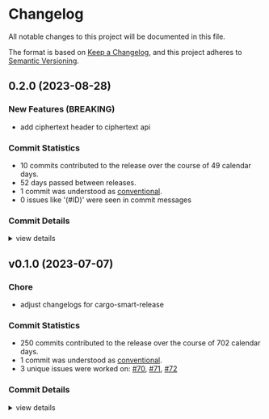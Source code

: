 # Changelog

All notable changes to this project will be documented in this file.

The format is based on [Keep a Changelog](https://keepachangelog.com/en/1.0.0/),
and this project adheres to [Semantic Versioning](https://semver.org/spec/v2.0.0.html).

## 0.2.0 (2023-08-28)

### New Features (BREAKING)

 - <csr-id-1800d3c5db164947c7cae35433fb8e3ad2650b66/> add ciphertext header to ciphertext api

### Commit Statistics

<csr-read-only-do-not-edit/>

 - 10 commits contributed to the release over the course of 49 calendar days.
 - 52 days passed between releases.
 - 1 commit was understood as [conventional](https://www.conventionalcommits.org).
 - 0 issues like '(#ID)' were seen in commit messages

### Commit Details

<csr-read-only-do-not-edit/>

<details><summary>view details</summary>

 * **Uncategorized**
    - Fix changelogs for cargo-smart-release ([`fe4ec4e`](https://github.com/nucypher/ferveo/commit/fe4ec4ec7667f513b6ebb4bd604303e6ff53a425))
    - Merge pull request #155 from nucypher/update-ciphertext-api ([`bc0a6a5`](https://github.com/nucypher/ferveo/commit/bc0a6a56b9ae63aa6573c6ad045c73356b053058))
    - Merge pull request #149 from cygnusv/thin ([`f44e1be`](https://github.com/nucypher/ferveo/commit/f44e1be4fe9a0a165d8b0b50ad29bb7f6818f672))
    - Add ciphertext header to ciphertext api ([`1800d3c`](https://github.com/nucypher/ferveo/commit/1800d3c5db164947c7cae35433fb8e3ad2650b66))
    - Remove unused & incorrect ciphertext length method ([`f427f0d`](https://github.com/nucypher/ferveo/commit/f427f0d12043f751905827ea31c7a179bd9a6180))
    - Test for bad AAD input ([`e51e6ec`](https://github.com/nucypher/ferveo/commit/e51e6ec6632720409c0fc9a525265c0ca1a0404b))
    - Use AEAD payloads (message + AAD) as input to chacha20poly1305. Fix #146 ([`e662e17`](https://github.com/nucypher/ferveo/commit/e662e178d80f26b9a727b790e6d3e6f3456a6085))
    - Use symmetric ciphertext hash when creating/checking the auth_tag ([`396b1d2`](https://github.com/nucypher/ferveo/commit/396b1d28297ea1a840c0b9dc4f6c6be061cd6bba))
    - Refactor Ciphertext implementation. Fixes #144 ([`41e5be5`](https://github.com/nucypher/ferveo/commit/41e5be5dc0edc3c81e82d34f523108a7d06bd09c))
    - Merge pull request #138 from nucypher/development ([`434fd5d`](https://github.com/nucypher/ferveo/commit/434fd5d07b54e72d120e9aa06cbc3e47848e6bcf))
</details>

## v0.1.0 (2023-07-07)

<csr-id-ca43921af214903e2d1345bb05b5f9c6e1987919/>

### Chore

 - <csr-id-ca43921af214903e2d1345bb05b5f9c6e1987919/> adjust changelogs for cargo-smart-release

### Commit Statistics

<csr-read-only-do-not-edit/>

 - 250 commits contributed to the release over the course of 702 calendar days.
 - 1 commit was understood as [conventional](https://www.conventionalcommits.org).
 - 3 unique issues were worked on: [#70](https://github.com/nucypher/ferveo/issues/70), [#71](https://github.com/nucypher/ferveo/issues/71), [#72](https://github.com/nucypher/ferveo/issues/72)

### Commit Details

<csr-read-only-do-not-edit/>

<details><summary>view details</summary>

 * **[#70](https://github.com/nucypher/ferveo/issues/70)**
    - Dkg State Machine refactor ([`8594316`](https://github.com/nucypher/ferveo/commit/85943169e27d7dbbdce835d6563ac4d838a410e1))
 * **[#71](https://github.com/nucypher/ferveo/issues/71)**
    - Added serialization/deserialization to the dkg state machine ([`653be13`](https://github.com/nucypher/ferveo/commit/653be13c8a9d7de2e98ac76eca3aadf8f8cadf4a))
 * **[#72](https://github.com/nucypher/ferveo/issues/72)**
    - Refactor subproductdomain ([`2d8026b`](https://github.com/nucypher/ferveo/commit/2d8026b2299fd9b67c77fb3b4e565ff9f4e6505b))
 * **Uncategorized**
    - Release ferveo-common-pre-release v0.1.0, subproductdomain-pre-release v0.1.0, group-threshold-cryptography-pre-release v0.1.0, ferveo-pre-release v0.2.0 ([`ffb9b21`](https://github.com/nucypher/ferveo/commit/ffb9b21619d0f5dc0fb309bf2f493d3c0c25e1f0))
    - Release ferveo-common-pre-release v0.1.0, subproductdomain-pre-release v0.1.0, group-threshold-cryptography-pre-release v0.1.0, ferveo-pre-release v0.2.0 ([`a7b889e`](https://github.com/nucypher/ferveo/commit/a7b889e3a20cfffc96bcb801dfb0946227cb32d9))
    - Adjust changelogs for cargo-smart-release ([`ca43921`](https://github.com/nucypher/ferveo/commit/ca43921af214903e2d1345bb05b5f9c6e1987919))
    - Adjusting changelogs prior to release of ferveo-common-pre-release v0.1.0, subproductdomain-pre-release v0.1.0, group-threshold-cryptography-pre-release v0.1.0, ferveo-pre-release v0.2.0 ([`0ccba13`](https://github.com/nucypher/ferveo/commit/0ccba13b0608e2023d8792ac9b0402af5ebaad0b))
    - Release 0.1.0 crate versions ([`c02e305`](https://github.com/nucypher/ferveo/commit/c02e3050b7a9dcf0260a5eb4e42ff74f3788c3bf))
    - Merge pull request #134 from piotr-roslaniec/remove-ftt-opt ([`2338213`](https://github.com/nucypher/ferveo/commit/23382139265bc043769d41f4da9e0998f9ba9757))
    - Use general evaluation domain ([`2c20efb`](https://github.com/nucypher/ferveo/commit/2c20efb59d7d1075d6b1413b2ae7fbb55c422143))
    - Fix using bad number of domain points ([`d5ec5e0`](https://github.com/nucypher/ferveo/commit/d5ec5e0f9d1303e51a805c4dafbab7ed2efcb7be))
    - Merge pull request #119 from nucypher/nucypher-core-integration ([`52c1f27`](https://github.com/nucypher/ferveo/commit/52c1f27627798fa266d2e5079f5121cc71e8e284))
    - Merge pull request #118 from nucypher/expose-bindings-from-main-crate ([`11d6cea`](https://github.com/nucypher/ferveo/commit/11d6ceaf26f45c76dec0c5a9fcf5eae5301502d3))
    - Merge pull request #114 from piotr-roslaniec/python-exceptions ([`87d8f1c`](https://github.com/nucypher/ferveo/commit/87d8f1cf23e27e01c4a91c964a8327b24e4ad360))
    - Publish 0.1.0-alpha.2 ([`8ce4697`](https://github.com/nucypher/ferveo/commit/8ce469734f08511ee3c897d09aa323a8a1ac62fe))
    - Release pre-release crates ([`8df87ff`](https://github.com/nucypher/ferveo/commit/8df87ff36ac81bd9e60013cda892d31ddf402868))
    - Update crates to 2021 edition #111 ([`591c05e`](https://github.com/nucypher/ferveo/commit/591c05e64ef9d2f7218418b6aa9d33181c60c88f))
    - Expose typed python exceptions ([`6b6f6d7`](https://github.com/nucypher/ferveo/commit/6b6f6d724eeb11c1b638ce51c94f904dec9f73b1))
    - Merge pull request #107 from piotr-roslaniec/zeroize ([`a7eebe5`](https://github.com/nucypher/ferveo/commit/a7eebe57ecbb1aed57410c54710ad79fa6402601))
    - Apply pr suggestions ([`1a48fea`](https://github.com/nucypher/ferveo/commit/1a48fea1c43e038e5f29f9f0a884666ca8dbe9e2))
    - Merge remote-tracking branch 'upstream/main' into zeroize ([`c9b230a`](https://github.com/nucypher/ferveo/commit/c9b230aa011cc537d7d5dcee84cd63a595b471cc))
    - Zeroize nonce ([`03974b2`](https://github.com/nucypher/ferveo/commit/03974b2f5d3bb195ced9b9072fbf5703e976962e))
    - Zeroize plaintext ([`a7e1914`](https://github.com/nucypher/ferveo/commit/a7e1914a7cb677105ffe58d74e02a04afb5fc8a7))
    - Zeroize private key share ([`61068f0`](https://github.com/nucypher/ferveo/commit/61068f04f777a81ec5d2662e8a4ebd34ced2094e))
    - Zeroize chacha ([`61c84da`](https://github.com/nucypher/ferveo/commit/61c84da62144c46fd850989f5c9ec17a3ef6ac07))
    - Zeroize on drop ([`b2402e7`](https://github.com/nucypher/ferveo/commit/b2402e7eade318efde104220dcf92c390d45ccca))
    - Zeroize shared secret ([`54ce650`](https://github.com/nucypher/ferveo/commit/54ce65076c45f937fa0e29a780206f2e32063a92))
    - Merge remote-tracking branch 'upstream/main' into static-arrays ([`7f663f3`](https://github.com/nucypher/ferveo/commit/7f663f3e006e7a9657f84c1fdfb02d04bde413da))
    - Merge pull request #113 from piotr-roslaniec/fix-simple-tdec-shares ([`85fe85a`](https://github.com/nucypher/ferveo/commit/85fe85aeface8eba8752c00d029e7a200216e9e3))
    - Remove implicit ordering from domain points in public dkg params ([`6ab1df9`](https://github.com/nucypher/ferveo/commit/6ab1df92d0d55f5c93d8eeae505a2d8146b27811))
    - Merge pull request #102 from piotr-roslaniec/local-verification-wasm ([`aacdf04`](https://github.com/nucypher/ferveo/commit/aacdf0462d73720e97c1d7924fc49e3d252a691a))
    - Fix failing test ([`c4912f5`](https://github.com/nucypher/ferveo/commit/c4912f5b11e87a96cb726e9122559ee042ffc15f))
    - Js bindings fail to correctly decrypt the ciphertext ([`ae79060`](https://github.com/nucypher/ferveo/commit/ae790601f691a7727489dbd8606dcd6ed0e4106d))
    - Fix ci checks ([`f22fb4a`](https://github.com/nucypher/ferveo/commit/f22fb4a56e0b4e54a0f1b7c8d7f4e2bf14cd2d18))
    - Update wasm bindings ([`9215238`](https://github.com/nucypher/ferveo/commit/9215238e30987c13cbe66d4c05b118f9ff49d815))
    - Fix failing test ([`ffa71bc`](https://github.com/nucypher/ferveo/commit/ffa71bc19672ace4d6c298cad6d2e0ef58fff74c))
    - Js bindings fail to correctly decrypt the ciphertext ([`3e7db72`](https://github.com/nucypher/ferveo/commit/3e7db72e5878bfc54b0324c4c79a2a058fc9e0e9))
    - Fix ci checks ([`50a853b`](https://github.com/nucypher/ferveo/commit/50a853b9d755c77817b6eefcf1f6d0c1af601184))
    - Update wasm bindings ([`1cc7036`](https://github.com/nucypher/ferveo/commit/1cc7036007c05c231f241047ef01e394b8710205))
    - Merge pull request #93 from piotr-roslaniec/local-verification ([`a6ff917`](https://github.com/nucypher/ferveo/commit/a6ff91794d5a8ddd2b9ffcb7b398f58039017a96))
    - Update python bindings ([`a77fc7a`](https://github.com/nucypher/ferveo/commit/a77fc7ac4aa4e2b5bd9a45faa44e40792fc8b65e))
    - Merge branch 'main' into local-verification ([`dd1eccf`](https://github.com/nucypher/ferveo/commit/dd1eccf1575d98d5bec2486452d3aa435faa02da))
    - Merge pull request #95 from piotr-roslaniec/implicit-ordering ([`9fded5b`](https://github.com/nucypher/ferveo/commit/9fded5bbd7b85985644844d31cf391dce52aea97))
    - Refactor for 1.64.0 msrv ([`a23500c`](https://github.com/nucypher/ferveo/commit/a23500ca3918cf9456709340b00e1a54f651bb05))
    - Refactor internal ordering tracking ([`6bb4746`](https://github.com/nucypher/ferveo/commit/6bb4746ab1b2c7b0cd3ae7336fb5d8e5415b1abe))
    - Merge pull request #92 from piotr-roslaniec/simple-tdec-py-bindings ([`4b9d8c4`](https://github.com/nucypher/ferveo/commit/4b9d8c4c50f64e5f84b35999557573fcd050f1c9))
    - Refactor bindings to support simple and precomputed tdec variants ([`edc2f26`](https://github.com/nucypher/ferveo/commit/edc2f26269d51d132066c3ff60c94466d4dbe5d8))
    - Merge pull request #75 from nucypher/release-ferveo-py ([`2529f74`](https://github.com/nucypher/ferveo/commit/2529f743fe6f07935938cbef81faa0230e478f87))
    - Merge branch 'main' into release-ferveo-py ([`d503b8a`](https://github.com/nucypher/ferveo/commit/d503b8ab657cd6500dbc85cbf6c0d15804be57bc))
    - Fix ci ([`0ca00c9`](https://github.com/nucypher/ferveo/commit/0ca00c998239e0cb641fea4ccdd085b4122c72a1))
    - Merge pull request #91 from nucypher/typed-errors ([`b2eb9ef`](https://github.com/nucypher/ferveo/commit/b2eb9ef48cb977a2db724630ea8c0390d2976da6))
    - Add missing serializatin methods ([`9740da8`](https://github.com/nucypher/ferveo/commit/9740da827cb72145a5b3011f51dfcda5216b712b))
    - Merge pull request #56 from nucypher/ferveo-light-tdec ([`8fa25b6`](https://github.com/nucypher/ferveo/commit/8fa25b66bf32585b2ef406bbec3999fd9ce75225))
    - Merge remote-tracking branch 'upstream/main' into ferveo-light-tdec ([`2c5d7c8`](https://github.com/nucypher/ferveo/commit/2c5d7c86af4a70f4694565093c399f5a9296873a))
    - Merge pull request #62 from nucypher/client-server-api ([`3a6e3c4`](https://github.com/nucypher/ferveo/commit/3a6e3c4b59c192289f86c0e37f119b29ccd3d620))
    - Merge pull request #67 from nucypher/arkworks-0.4 ([`bd78f97`](https://github.com/nucypher/ferveo/commit/bd78f9741246a2118bf6e3fdf48c72d6adf51b9e))
    - Merge pull request #72 from piotr-roslaniec/tpke-wasm-api-example ([`a6caaad`](https://github.com/nucypher/ferveo/commit/a6caaad16a10e6a77450f0196f63e5be4ba46f2e))
    - Merge pull request #68 from nucypher/error-handling ([`093f17e`](https://github.com/nucypher/ferveo/commit/093f17e22f606b33a468bd62ad37cf22f3dda265))
    - Merge branch 'error-handling' into tpke-wasm-api-example ([`707f460`](https://github.com/nucypher/ferveo/commit/707f460666acc2781d6dcfa49e0f75f1159f466f))
    - Replace cargo-udeps with cargo-machete ([`9d38a03`](https://github.com/nucypher/ferveo/commit/9d38a03f0f229ff91c5c9d21cc290b30e88ad993))
    - Merge branch 'error-handling' into release-ferveo-py ([`d2a0ca0`](https://github.com/nucypher/ferveo/commit/d2a0ca045beb4dd298f2c06b20b313456a1e81f9))
    - Merge pull request #51 from nucypher/ferveo-pss ([`23955a9`](https://github.com/nucypher/ferveo/commit/23955a9a557b49e425b43e809d9c2555b85e66c5))
    - Sketch error handling in ferveo ([`a68d2d9`](https://github.com/nucypher/ferveo/commit/a68d2d9b62414fd06afa234f240508d1c41e68a8))
    - Fix benchmarks not running on ci ([`af9505d`](https://github.com/nucypher/ferveo/commit/af9505d277eb43760698c5677d2cc0583d6484f4))
    - Refactor serialization ([`b9535fe`](https://github.com/nucypher/ferveo/commit/b9535fefae0795f4b43f726378c5c65d0e776937))
    - Trim external apis ([`0b95048`](https://github.com/nucypher/ferveo/commit/0b9504833ff4025236d9821c5bdc40e66f6774d6))
    - Replace unwrap calls with result type ([`a9b4331`](https://github.com/nucypher/ferveo/commit/a9b4331c3755a0bb0dc0ca5cc355a892dc13d7d3))
    - Self review ([`2d926de`](https://github.com/nucypher/ferveo/commit/2d926de9a96a9492063fe4ad69a4dee51d5cae88))
    - Merge branch 'client-server-api' into arkworks-0.4 ([`ed88c8b`](https://github.com/nucypher/ferveo/commit/ed88c8b9f4bc11b5921ad82274776dc4603fc9c5))
    - Replace unmaintained rust-crypto crate with sha2 ([`3040970`](https://github.com/nucypher/ferveo/commit/3040970d1d61cbb13a7577422a5422eca445deca))
    - Merge branch 'ferveo-light-tdec' into client-server-api ([`8d5bef8`](https://github.com/nucypher/ferveo/commit/8d5bef892ee8d365e0a6fcc720ae4718a6475cd4))
    - Update arkworks to 0.4.0 - first pass ([`b1999b8`](https://github.com/nucypher/ferveo/commit/b1999b86a2b04c719ec29b1263612de88a0cfd49))
    - Update dev deps settings ([`d588cc8`](https://github.com/nucypher/ferveo/commit/d588cc8d339f8f4fb336fa447dbd914faee80604))
    - Update after rebase ([`aa39d7a`](https://github.com/nucypher/ferveo/commit/aa39d7a0f5e91d2945348cc49f0b5788bcf681af))
    - Merge pull request #54 from theref/TODO ([`6022f00`](https://github.com/nucypher/ferveo/commit/6022f00eaa0a495d0edf7dc92c703a5928824e18))
    - Add simple tdec to wasm bindings ([`1cc35b4`](https://github.com/nucypher/ferveo/commit/1cc35b480ebeb1f0ac6dcfd6c91e5ce627e9929c))
    - Fix import style ([`6d92b01`](https://github.com/nucypher/ferveo/commit/6d92b010139b915da1a89ffa686bf24871c7afd1))
    - Update client api tests ([`2e6b231`](https://github.com/nucypher/ferveo/commit/2e6b2317c44a0445db85fc9a1c58a71bb85e5c14))
    - Refactor module visibility ([`d287129`](https://github.com/nucypher/ferveo/commit/d287129e0a687edc7dc40ce196461be6617dcbba))
    - Simple tdec on client side fails ([`7257843`](https://github.com/nucypher/ferveo/commit/7257843a9722f4a63bfbe82fcfbaf2088711dfb6))
    - Merge pull request #48 from nucypher/benchmark-primitives-size ([`58515cf`](https://github.com/nucypher/ferveo/commit/58515cf06c39c578eced7f276d0e7b1b98fd00e9))
    - Merge branch 'ferveo-pss' into ferveo-light-tdec ([`20f0eda`](https://github.com/nucypher/ferveo/commit/20f0edaa20865ef40ce34e99417c35b42b44e1f9))
    - Merge pull request #46 from nucypher/verify-simple-tdec-shares ([`530de97`](https://github.com/nucypher/ferveo/commit/530de97b5008b94b60420adc5735cf1b656b8218))
    - Merge branch 'main' into ferveo-pss ([`1857ef6`](https://github.com/nucypher/ferveo/commit/1857ef6d4249ea2a120ee4264dbfe1745fd25f15))
    - Merge branch 'main' into verify-simple-tdec-shares ([`48a2513`](https://github.com/nucypher/ferveo/commit/48a2513d0e479067fb8e0a5dee574ec3fefb9ce7))
    - Add ferveo-python example ([`fd47f97`](https://github.com/nucypher/ferveo/commit/fd47f97510fad4132712dc58714c19fc0fd0d7e4))
    - Simple tdec on server side ([`39f7f39`](https://github.com/nucypher/ferveo/commit/39f7f39cf618e6c46a809707cfc93bf1aae4e49e))
    - Sketch the server api ([`5ba7451`](https://github.com/nucypher/ferveo/commit/5ba7451f1ae54995e90570b2e970263124ffa803))
    - Switch to cargo-criterion in ci ([`3a216b6`](https://github.com/nucypher/ferveo/commit/3a216b63ee47907e8838a6fcec4abc06fa517d12))
    - Fix benchmark not working on ci ([`e69c735`](https://github.com/nucypher/ferveo/commit/e69c735712ff8e85ae025b841287b645a94e3147))
    - Merge pull request #38 from nucypher/validity-checks ([`168bde6`](https://github.com/nucypher/ferveo/commit/168bde69694089000d8363fba08dd86cc6e101ce))
    - Merge pull request #19 from piotr-roslaniec/use-sha256 ([`ace45c7`](https://github.com/nucypher/ferveo/commit/ace45c783ba0d9b8ba2f308aa5c8a1af034d65ca))
    - Apply pr suggestions ([`1f76347`](https://github.com/nucypher/ferveo/commit/1f76347c0326424c5776c0e2a99c833d911c9b95))
    - Merge branch 'main' into use-sha256 ([`fa1c1a8`](https://github.com/nucypher/ferveo/commit/fa1c1a8bf2b338cb379a481d8b042c45af23c470))
    - Update tpke client api ([`33b2b09`](https://github.com/nucypher/ferveo/commit/33b2b0954d08261e72a7d206446a689fc6b251ac))
    - Refactor validator checksums into a struct ([`3366d80`](https://github.com/nucypher/ferveo/commit/3366d8011d960c4e493548011ba9610155d8360d))
    - Convert `api` and `serialization` to features ([`c20ac5e`](https://github.com/nucypher/ferveo/commit/c20ac5ec71b56336bfcccd3d308b32643122f3c7))
    - Self review ([`2c1ed0c`](https://github.com/nucypher/ferveo/commit/2c1ed0c0ea8fe60dfb95a3801de51ac8e7b29710))
    - Integrate light tdec into ferveo crate ([`5eb4fcf`](https://github.com/nucypher/ferveo/commit/5eb4fcfdf6ae19dda06871eb09155f067fb97645))
    - Refactor light tdec ([`20dbfec`](https://github.com/nucypher/ferveo/commit/20dbfec954af517bd9764e81b4bf97abe94ac10d))
    - Fix after merge ([`a6c3027`](https://github.com/nucypher/ferveo/commit/a6c30279d594c6441f111b300dbe836a801b0574))
    - Merge branch 'verify-simple-tdec-shares' into ferveo-pss ([`3693ba8`](https://github.com/nucypher/ferveo/commit/3693ba85e11ce2dbfc0d6202cb5eef0505b8f753))
    - Merge branch 'validity-checks' into verify-simple-tdec-shares ([`a34b995`](https://github.com/nucypher/ferveo/commit/a34b995d68258b0c956cff87dafa2f968f7ab0ef))
    - Merge branch 'main' into validity-checks ([`dd9e458`](https://github.com/nucypher/ferveo/commit/dd9e4584f9b9715e5c63816234e1c0c0c63df5bc))
    - Benchmark size of pvss transcripts ([`6c28d48`](https://github.com/nucypher/ferveo/commit/6c28d48ddc8aa0805b0fdb634564a627baf1f52f))
    - Self review ([`2c9bfec`](https://github.com/nucypher/ferveo/commit/2c9bfec29abf83f7e50fe37b5aceb4908bd40416))
    - Merge pull request #50 from theref/tidy ([`af53b72`](https://github.com/nucypher/ferveo/commit/af53b72a466cce1dd7b745f60194eec2733899ad))
    - Integrate key recovery into ferveo ([`7aa400f`](https://github.com/nucypher/ferveo/commit/7aa400f58a2ca766f36b50a248625aa2d3f2b7f1))
    - Refactor tdec recovery tests in tpke ([`a366089`](https://github.com/nucypher/ferveo/commit/a3660896800cfa35ddab2c07fc1d7dada8f39adb))
    - Integrate key refreshing into ferveo ([`0223a16`](https://github.com/nucypher/ferveo/commit/0223a1623d8f0d4aa0ade9ccf5f33a235cea57cb))
    - Merge pull request #32 from nucypher/simple-decryption-precomputed ([`cd50056`](https://github.com/nucypher/ferveo/commit/cd50056e1f36a7485b7f974e40e4c6584241d151))
    - Refactor key refreshing ([`864dbc2`](https://github.com/nucypher/ferveo/commit/864dbc26cbc6863b7eda7c03ed8e585d0a7159d8))
    - Remove unused code from `hash_to_curve` ([`1e2dee0`](https://github.com/nucypher/ferveo/commit/1e2dee03e06dd66cc0ad2b55548d5ec254da68a0))
    - Merge pull request #41 from theref/refresh_bench ([`0f1ac6f`](https://github.com/nucypher/ferveo/commit/0f1ac6ff8743ac7cd0fe3c99a0ef22d6bbb20425))
    - Replace `bench_with_input` for `bench_function` ([`bf16483`](https://github.com/nucypher/ferveo/commit/bf164835aedf6aba67c936a5c088528ac9eb9a83))
    - Add a benchmark sketch ([`aa75f85`](https://github.com/nucypher/ferveo/commit/aa75f85e17699cb84926fa33b1cd800d18abac6e))
    - Apply pr suggestions ([`bdda3d1`](https://github.com/nucypher/ferveo/commit/bdda3d11f0415e86ecf5ce9a5793b3b407d97c8f))
    - Self review ([`0eb043e`](https://github.com/nucypher/ferveo/commit/0eb043ed5e1fb54f71288362706c3d47c975bdf4))
    - Fix after rebase ([`2b298af`](https://github.com/nucypher/ferveo/commit/2b298af13302b7ddff8a7db1e41bd2e52d564dd0))
    - Apply PR suggestions ([`2c46d1e`](https://github.com/nucypher/ferveo/commit/2c46d1eaddd7f51878966667d8b42933e2fc69ea))
    - Fix after rebase ([`208c55e`](https://github.com/nucypher/ferveo/commit/208c55e76a2a483d2370534c48d9e6e145df1f6f))
    - Self review ([`0370bd9`](https://github.com/nucypher/ferveo/commit/0370bd99177e1953cdfdb90007a0a49bf21c7274))
    - Fix after rebase ([`e8b83dc`](https://github.com/nucypher/ferveo/commit/e8b83dc89f712e17eac42952a392bb13419f9f01))
    - Implement and benchmark subvariant of simple tdec ([`1bde49d`](https://github.com/nucypher/ferveo/commit/1bde49d8c1920f94cf3d33ca6bb705e667eda22c))
    - Benchmark share combination for simple variant ([`ec84ec3`](https://github.com/nucypher/ferveo/commit/ec84ec39d55d2a18ebca80e8c257aa872038d87c))
    - Merge branch 'main' into validity-checks ([`208d95c`](https://github.com/nucypher/ferveo/commit/208d95c990084f81eb2e82339e772b0baa8c7748))
    - Merge pull request #27 from nucypher/dkg-pvss-flow ([`e842b8a`](https://github.com/nucypher/ferveo/commit/e842b8a5bb2cafe2e768ca29e5f0210f969ea748))
    - Benchmark share verification ([`d499c28`](https://github.com/nucypher/ferveo/commit/d499c2820d8c0cbe959c8092fdefd632da2357af))
    - Refactor decryption share creation ([`64f5023`](https://github.com/nucypher/ferveo/commit/64f5023663ccf6f33b82e87a21b9c89eb7b135ac))
    - Implement simple tdec decryption share verification ([`655e5e3`](https://github.com/nucypher/ferveo/commit/655e5e3a9173d6e38ad176efecd0d380f19578f1))
    - Disable arkworks benchmark ([`91fa243`](https://github.com/nucypher/ferveo/commit/91fa24391002b2c75ff32bf8f0d50c5cbe2faa38))
    - Benchmark ciphertext validity check ([`a21fb93`](https://github.com/nucypher/ferveo/commit/a21fb93b84a11d77eb454c0a399da1e28a1f5140))
    - Update tpke/benches/tpke.rs ([`2d20f28`](https://github.com/nucypher/ferveo/commit/2d20f285ed97f3fe44bf7225bf7bc5e88842b753))
    - Bench ciphertext validity check ([`f0864ae`](https://github.com/nucypher/ferveo/commit/f0864ae82d3b1e8bf06877eb5e84e641d15088dd))
    - Enable key share blinding in fast tdec ([`57c9763`](https://github.com/nucypher/ferveo/commit/57c9763712be26ecf9e39863b9a37785b2da6c3e))
    - Refactor to a single share per validator ([`dce013c`](https://github.com/nucypher/ferveo/commit/dce013c0825ad5cabf7fe74edfc9d96ce80a44da))
    - Remove rebasing artifact ([`e9d7064`](https://github.com/nucypher/ferveo/commit/e9d706481adb3010924c2fc5014d4fff96e742fd))
    - Fix after rebase ([`dc53f7b`](https://github.com/nucypher/ferveo/commit/dc53f7b568abe296f2f0812b8233e5e388965277))
    - Fix after rebase ([`50343e3`](https://github.com/nucypher/ferveo/commit/50343e33d1c48e5199bac79f4d75031857fd0a7a))
    - Self code review ([`b560ad6`](https://github.com/nucypher/ferveo/commit/b560ad6e5e72a4b1521486cbc90e84fcbff2ed6f))
    - Remove dealer's lagrange coeffs calculation ([`f526ad4`](https://github.com/nucypher/ferveo/commit/f526ad44a8c05151bc7c0d745770e6b7f88e1876))
    - Simple threshold decryption works ([`d3c76cd`](https://github.com/nucypher/ferveo/commit/d3c76cde43f13a9a7c24d24511acbd980b5b6e44))
    - Fix clippy ([`cca3270`](https://github.com/nucypher/ferveo/commit/cca32700b3b13aafab6fcb899f852d3643dddcfd))
    - Simple decryption with one validator works with ferveo dkg ([`4fbaab3`](https://github.com/nucypher/ferveo/commit/4fbaab341e8481d7fbcf103e8b9c29b0a7ea348a))
    - Incorrect length of decrypted shares after pvss combination ([`efa6150`](https://github.com/nucypher/ferveo/commit/efa6150f3aa07e262290392f41dfa37c83a7a4a4))
    - Calculate lagrange using public context ([`0c6b9c5`](https://github.com/nucypher/ferveo/commit/0c6b9c560d934c3b4edab8866a4234461bc70274))
    - Calculate lagrange using private context ([`bd5d743`](https://github.com/nucypher/ferveo/commit/bd5d74385017b80324c2c9d882f2f727ece3bef5))
    - Initial work on simple threshold decryption ([`fcab224`](https://github.com/nucypher/ferveo/commit/fcab224a9ec79799ec7067e94a5e567ff91b83d4))
    - Refactor share verification ([`249c3c1`](https://github.com/nucypher/ferveo/commit/249c3c1b3285b4e8e92ee1b444e6f3b3d8001578))
    - Implement simplified decryption share verification ([`20445cd`](https://github.com/nucypher/ferveo/commit/20445cdc49712f40fb893f370d9510edf4cf7484))
    - Fix formulas ([`444ff80`](https://github.com/nucypher/ferveo/commit/444ff806b0bee35ef4edfb60c01caed67ae27cbc))
    - Fix after rebase ([`c80a197`](https://github.com/nucypher/ferveo/commit/c80a1975c9dcf130723ee46ce11bfb8b693301ef))
    - Decryption share verification for fast variant ([`a0d9930`](https://github.com/nucypher/ferveo/commit/a0d99308c932fda7413fc04f9039f9758d8a692e))
    - Check ciphertext validity before creating a decryption share ([`e99f43c`](https://github.com/nucypher/ferveo/commit/e99f43c3a3f0095e3989f1231c2b5f8d96f8471a))
    - Enable key share blinding in fast tdec ([`a484971`](https://github.com/nucypher/ferveo/commit/a484971aea27a5304aa20fbde6f826900107559e))
    - Refactor to a single share per validator ([`b6c9189`](https://github.com/nucypher/ferveo/commit/b6c9189322f3c50ccef19ad6cb0c4cd922a71f1b))
    - Remove rebasing artifact ([`838d3d2`](https://github.com/nucypher/ferveo/commit/838d3d21fd99799aea19843c3868476b0f6d97b4))
    - Fix after rebase ([`26fe690`](https://github.com/nucypher/ferveo/commit/26fe690d14dc29231886f593065d94193a3f913e))
    - Fix after rebase ([`668184c`](https://github.com/nucypher/ferveo/commit/668184c4b8b4fc38542be7de3bbeb49ab51166f2))
    - Self code review ([`89ebffc`](https://github.com/nucypher/ferveo/commit/89ebffc583ee13bc5b19a846fef168663e106bcb))
    - Remove dealer's lagrange coeffs calculation ([`364580e`](https://github.com/nucypher/ferveo/commit/364580eee849b5bdab88ee51a6116f90ce5a8199))
    - Simple threshold decryption works ([`856790c`](https://github.com/nucypher/ferveo/commit/856790c48d882c87275ddf6d87bbeb1a31ad559b))
    - Fix clippy ([`7cad9ae`](https://github.com/nucypher/ferveo/commit/7cad9aea331ed8e510bca6afd043fe61a466ef08))
    - Simple decryption with one validator works with ferveo dkg ([`57255f5`](https://github.com/nucypher/ferveo/commit/57255f5befb64f3c4cce8d97b2d28db0f0c4f0eb))
    - Incorrect length of decrypted shares after pvss combination ([`81d4dd2`](https://github.com/nucypher/ferveo/commit/81d4dd2c67026f2a672c2c421efa38bdfc5f226b))
    - Calculate lagrange using public context ([`17cdb5b`](https://github.com/nucypher/ferveo/commit/17cdb5b6850c54815f3629fa4e441e0caa815f7e))
    - Calculate lagrange using private context ([`719b4a1`](https://github.com/nucypher/ferveo/commit/719b4a1aa1d7775413c3a80500ecc87cc83d64ea))
    - Initial work on simple threshold decryption ([`08bac73`](https://github.com/nucypher/ferveo/commit/08bac73b78f602f4bc46ef4eb508c0870124094b))
    - Add benchmark for share refresh ([`5163ba6`](https://github.com/nucypher/ferveo/commit/5163ba62402c451b3ba5f52592eace2e6f43f4ec))
    - Merge pull request #34 from nucypher/benchmarks-pr-compare ([`185822b`](https://github.com/nucypher/ferveo/commit/185822b781ec6febfef28660acbe6fa39dd893a4))
    - Update random polynomial benchmark ([`770d251`](https://github.com/nucypher/ferveo/commit/770d2515b56438c30fdf0911ffb7b7103ba17b88))
    - Fix benchmarks on ci ([`33cf5c2`](https://github.com/nucypher/ferveo/commit/33cf5c2f7ed7c0971c2f349e38df24047b1ea4f6))
    - Fix after rebase ([`ea19e6a`](https://github.com/nucypher/ferveo/commit/ea19e6a8dffd3519ed51909b57820cae7ac61731))
    - Add more tpke benchmarks ([`02827bb`](https://github.com/nucypher/ferveo/commit/02827bb98ff2f2ec01c77c1283e8e79aefde0d3c))
    - Benchmark share combination for simple variant ([`07cbe25`](https://github.com/nucypher/ferveo/commit/07cbe25e24fef7f84523a7485bd71cc57e2f0753))
    - Fix polynomial benchmark ([`939f913`](https://github.com/nucypher/ferveo/commit/939f913507587fbbe7b0aaa88df11dfbaf52a823))
    - Add benchmark for Recover Share at Point ([`a8009a9`](https://github.com/nucypher/ferveo/commit/a8009a9fe7e4d5f5f7e2e923e2941e88024edaac))
    - Merge pull request #35 from nucypher/bench-arkworks ([`48567a3`](https://github.com/nucypher/ferveo/commit/48567a3d28718f354913c74580f5c9b9f964bb51))
    - Fix after rebase ([`d6af087`](https://github.com/nucypher/ferveo/commit/d6af0877ca201c027681550e72bb71834af67034))
    - Move poly bench to arkworks ([`f98b528`](https://github.com/nucypher/ferveo/commit/f98b5281af6a81ebaeb3c570d8965ee81a74b185))
    - Fix after rebase ([`27f9216`](https://github.com/nucypher/ferveo/commit/27f92163b343c9f8d8345a80e65e2ecec2ed58b7))
    - Simplify arkworks benchmarks ([`1b6b852`](https://github.com/nucypher/ferveo/commit/1b6b852f3b815a5635de807f675aa3780f3c039f))
    - Fix benchmark not working on ci ([`15e1c6e`](https://github.com/nucypher/ferveo/commit/15e1c6ec38cdfc63bca32e4b869c5e7a884f754f))
    - Fix after rebase ([`c192dfc`](https://github.com/nucypher/ferveo/commit/c192dfc64ebecdcc035d222696da481982c49f27))
    - Enable tpke benchmarks ([`73bc0a1`](https://github.com/nucypher/ferveo/commit/73bc0a14eacf37389694cabfa2949b6353e12737))
    - Add remaining benchmarks ([`14240f9`](https://github.com/nucypher/ferveo/commit/14240f989c1a1b4bde6c1310015c6e3fa783b045))
    - Add a benchmark sketch ([`1a1f5bc`](https://github.com/nucypher/ferveo/commit/1a1f5bc6672b096f5ebbaea85261ea94c2435553))
    - Add encryption and decryption benchmarks ([`1d02339`](https://github.com/nucypher/ferveo/commit/1d02339d7871a4e4637fbbd4fd349780edb4c591))
    - Add more tpke benchmarks ([`ac5bbac`](https://github.com/nucypher/ferveo/commit/ac5bbaccc959a5bf3076a0f9540b207e20aa09b5))
    - Run benchmarks on gh actions ([`20e1123`](https://github.com/nucypher/ferveo/commit/20e1123578295c5286b0ab1698ea7ea97aaa4397))
    - Benchmark share combination for simple variant ([`6b33e84`](https://github.com/nucypher/ferveo/commit/6b33e84ab428fcb903efffcc2e6178a50d47d04a))
    - Merge pull request #25 from piotr-roslaniec/sd-benchmarks ([`25c745e`](https://github.com/nucypher/ferveo/commit/25c745e3e830fab8161612af6963bc673ce00bb2))
    - Fix after rebase ([`3ee6ac5`](https://github.com/nucypher/ferveo/commit/3ee6ac5994c25e485a41e18acd1c438cb162bc66))
    - Add encryption and decryption benchmarks ([`c007f5e`](https://github.com/nucypher/ferveo/commit/c007f5e2fe6bf54ad294d94c0a7777613d4c7331))
    - Set group benchmark sample for tpke ([`0271631`](https://github.com/nucypher/ferveo/commit/0271631de705991dab5a30abe8c13a2d0ac80978))
    - Add more tpke benchmarks ([`3d5847b`](https://github.com/nucypher/ferveo/commit/3d5847b382604bb0fb4c2e213ac16ef22b7a5c50))
    - Run benchmarks on gh actions ([`ffd67c4`](https://github.com/nucypher/ferveo/commit/ffd67c47238b3dd5d9273ff8e0ba1979d10d4732))
    - Benchmark share combination for simple variant ([`5751d8c`](https://github.com/nucypher/ferveo/commit/5751d8c1df9ffce19b63fba3ae04fa050b4b511e))
    - Merge pull request #26 from nucypher/share-recovery ([`94de0a0`](https://github.com/nucypher/ferveo/commit/94de0a002b44daad34bcdf07d773fa4d8148787d))
    - Merge pull request #37 from theref/share-recovery ([`86a95f3`](https://github.com/nucypher/ferveo/commit/86a95f32403ed6df1c6cb77ba284dffb0eee2df9))
    - Apply PR suggestions ([`d8d325c`](https://github.com/nucypher/ferveo/commit/d8d325ce88f957c6c97fe5e4c58943bb6a2fc10f))
    - Use `debug_assert` to make benchmarks more consistent ([`871fdf4`](https://github.com/nucypher/ferveo/commit/871fdf4b8734fb0d55e9aed095557cbe3e61cedf))
    - Use arkworks for polynomails and benchmark relevant functions ([`92f6f55`](https://github.com/nucypher/ferveo/commit/92f6f551bbbaba5229ae8f3628b8d89147c8fe1a))
    - Fix after rebase ([`989415a`](https://github.com/nucypher/ferveo/commit/989415a9581063cc1105a7b361f79d780bf55111))
    - Apply pr suggestions ([`48732e7`](https://github.com/nucypher/ferveo/commit/48732e7d6e221ff985bde4fca35a0137f2ce123a))
    - Add comments after initial review ([`5456c42`](https://github.com/nucypher/ferveo/commit/5456c422a9f9b2a3964c2d3dd8de5700f0dccdd3))
    - Fix after rebase ([`7d5ecd9`](https://github.com/nucypher/ferveo/commit/7d5ecd9a54873719f0a1f1ec42957eb94ff97945))
    - Fix clippy warnings ([`2327378`](https://github.com/nucypher/ferveo/commit/232737832b34658df95a500b61fe856d7bd767f1))
    - Share refreshing ([`e4e59c8`](https://github.com/nucypher/ferveo/commit/e4e59c8ce60c440c308748097db1423763a358f7))
    - Refreshing initial pass ([`1697924`](https://github.com/nucypher/ferveo/commit/1697924d35d2c0e689ccd20f4f784be2d03c70b6))
    - Fix after rebase ([`c0df26e`](https://github.com/nucypher/ferveo/commit/c0df26e23e31107e24cfcad0319ff38cc17e5d19))
    - Failing to create a proper polynomial for recovery ([`2575edd`](https://github.com/nucypher/ferveo/commit/2575edd70e5d312e83bbc011c54c666bc7312d42))
    - Wip ([`81870af`](https://github.com/nucypher/ferveo/commit/81870afb4381a7acf7fb773c88b4508bd1d507dc))
    - Initial work on simple threshold decryption ([`3d0c13b`](https://github.com/nucypher/ferveo/commit/3d0c13b78fa89e3cf221e48c68f9ce7f97dbce17))
    - Merge pull request #20 from piotr-roslaniec/simple-decryption ([`b2b4809`](https://github.com/nucypher/ferveo/commit/b2b48091092c861ca7a39fcc54573dcd8117db2e))
    - Apply pr suggestions ([`6dc7173`](https://github.com/nucypher/ferveo/commit/6dc71731e880fdb8c7bd27da7e48649d18fff80f))
    - Remove some comments ([`526d198`](https://github.com/nucypher/ferveo/commit/526d19887686d94b09aa3b389b58b1f065938352))
    - Implement simple threshold decryption variant ([`e7ecab0`](https://github.com/nucypher/ferveo/commit/e7ecab0e1b9b310490e7f7ccf6deb73d08c866b4))
    - Use sha256 instead of blake2b ([`c71dbf2`](https://github.com/nucypher/ferveo/commit/c71dbf2630ebb54a4be725af92a61cfddc8837a0))
    - Merge pull request #10 from piotr-roslaniec/wasm-bindings ([`f26552d`](https://github.com/nucypher/ferveo/commit/f26552db645e095fb4df6732aa38e1fff1401d72))
    - Merge pull request #17 from nucypher/benchmark-wasm ([`85fba9e`](https://github.com/nucypher/ferveo/commit/85fba9e27de154b8b9701873ab1d370a07283fe3))
    - Merge pull request #18 from nucypher/bindings-python ([`227052a`](https://github.com/nucypher/ferveo/commit/227052aacd2b1a9353bfbf37d4522ff8f35d73a3))
    - Add python bindings and benchmark ([`0091ae1`](https://github.com/nucypher/ferveo/commit/0091ae1f8521337967a6dbb90157875a17fff7f9))
    - Add info about benchmark setup ([`c0c2c9e`](https://github.com/nucypher/ferveo/commit/c0c2c9e21f65eb2e6cf3a58b9952a3d9b0bb38f6))
    - Add benchmarks in the browser ([`1688c36`](https://github.com/nucypher/ferveo/commit/1688c36d9d2353a10d566db9b75424edd59a276d))
    - Update after rebase ([`d77f3b7`](https://github.com/nucypher/ferveo/commit/d77f3b79f6928198f84ce96ac306e0533c9977eb))
    - Panicks at 'capacity overflow' during js-benches ([`9d358e1`](https://github.com/nucypher/ferveo/commit/9d358e16acf3e033e5e5f8bef15a3b05d00d15c6))
    - Add bindings for threshold decryption flow ([`71ae0c3`](https://github.com/nucypher/ferveo/commit/71ae0c37131ab863caaff2ae13771304b1bbb5f7))
    - Expose randomness in dkg setup ([`d8b51ce`](https://github.com/nucypher/ferveo/commit/d8b51cea0b614efb89e2b17c8c23730268a0f65e))
    - Update after rebase ([`b8b2392`](https://github.com/nucypher/ferveo/commit/b8b2392de11068acde07895dc9b6897a742b9b2d))
    - Self review ([`7e92e0d`](https://github.com/nucypher/ferveo/commit/7e92e0d2e2b1d0f82ba0483bff0db0d59c079283))
    - Add bindings for threshold decryption flow ([`9fc2c4b`](https://github.com/nucypher/ferveo/commit/9fc2c4ba504c02bcc9b1d1b7fc990d2ebc37ba51))
    - Setup benchmarks ([`1b96071`](https://github.com/nucypher/ferveo/commit/1b960712911e2e02ae2f41e9e773134d8ccdbd96))
    - Add wasm setup ([`ca2e46e`](https://github.com/nucypher/ferveo/commit/ca2e46e67637ce34d531da03124523fb567b7002))
    - Merge pull request #8 from piotr-roslaniec/aad#1 ([`41b5408`](https://github.com/nucypher/ferveo/commit/41b54081c2061126fa8d661207e13aa74406733f))
    - Address pr comments ([`3786af1`](https://github.com/nucypher/ferveo/commit/3786af1e6a8c8ec26c82435f125f6d67c05884cd))
    - Expose checked decryption instead ([`cea2827`](https://github.com/nucypher/ferveo/commit/cea28279e3373d0e816d2986d860705c1893a11e))
    - Refactor u in ciphertext into commitment ([`5f5b5f3`](https://github.com/nucypher/ferveo/commit/5f5b5f35ea6d9460ebfa55e9aeeeb2ef46b76105))
    - Address pr comments ([`d9e43a4`](https://github.com/nucypher/ferveo/commit/d9e43a4cebaeb11a3e8c44bbef5933c5f52627ae))
    - Address pr comments ([`b44430b`](https://github.com/nucypher/ferveo/commit/b44430b32c251e202f7d29334468ac39e5185261))
    - Address some clippy warnings ([`e8087d2`](https://github.com/nucypher/ferveo/commit/e8087d23ec6d1845585016259e51cc173160bb92))
    - Refactor into a helper method ([`c56c025`](https://github.com/nucypher/ferveo/commit/c56c025c446c7824ebf19251ae0b3a354fd4f8b2))
    - Add checked decryption ([`e526c4f`](https://github.com/nucypher/ferveo/commit/e526c4f9db8ddaa406e31dd48c1b3cf00e2323e3))
    - Use aad in ciphertext validity check ([`0b252e5`](https://github.com/nucypher/ferveo/commit/0b252e50ac0017b0f4b6b4a94ad640d1911cc862))
    - Replace chacha20 with chacha20poly1305 ([`ce89ead`](https://github.com/nucypher/ferveo/commit/ce89eadb7737e511c743ec01a2fe3bfc9826b32c))
    - Merge pull request #65 from anoma/joe/20210922 ([`d6d603f`](https://github.com/nucypher/ferveo/commit/d6d603fbe82706525a194f42cbab9c3431dd7cc4))
    - Latest ferveo ([`0f17c3b`](https://github.com/nucypher/ferveo/commit/0f17c3be5cfa55b5f878defcb74ab2b4e13c3190))
    - Merge branch 'master' into joe/202108 ([`3e98e43`](https://github.com/nucypher/ferveo/commit/3e98e434758fadfdd16c73ba7ead15fc84005f99))
    - Merge pull request #50 from anoma/george/tpke ([`3e9eb73`](https://github.com/nucypher/ferveo/commit/3e9eb732b47787f55f818de8dbf9145a70b19130))
    - Moving tpke code in this repo ([`8d62e52`](https://github.com/nucypher/ferveo/commit/8d62e527ec5e792f62e885a25872fff45c1c3d00))
</details>

